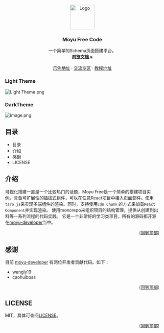 <!-- 项目logo -->
<br />
<div align="center" id="top">
  <a href="https://github.com/moyu-developer">
    <img src="https://s2.loli.net/2022/03/16/f6AbT7nGh8OQt9y.png" alt="Logo" width="80" height="80">
  </a>

  <h3 align="center">Moyu Free Code</h3>

  <p align="center">
    一个简单的Schema页面搭建平台。
    <br />
    <a href=""><strong>浏览文档 »</strong></a>
    <br />
    <br />
    <a href="">示例地址</a>
    ·
    <a href="">交流专区</a>
    ·
    <a href="">教程地址</a>
  </p>
</div>

### Light Theme


![Light Theme.png](https://s2.loli.net/2022/03/24/PFquQlbdMgvcaAX.png)

### DarkTheme
![image.png](https://s2.loli.net/2022/03/27/kG9zIhyguLqbQoY.png)

## 目录

- 目录
- 介绍
- 感谢
- LICENSE

## 介绍

可视化搭建一直是一个比较热门的话题，Moyu Free是一个简单的搭建项目实例。具备可扩展性的插拔式组件，可以在任意React项目中接入页面部件。使用`taro.js`来实现多端组件的渲染。同时，支持使用`Cdn Chunk` 的方式来加载`React Component`并实现渲染。
使用monorepo来组织项目的结构管理，提供从创建到出料等一系列流程的代码实践。
它是一个非常好的学习类项目，所有的源码都开源在[moyu-developer](https://github.com/moyu-developer)当中。


<p align="right">(<a href="#top">回到顶部</a>)</p>


## 感谢

目前 [moyu-developer](https://github.com/moyu-developer) 有两位开发者贡献代码。如下：

- wangly19
- caohuiboss
<p align="right">(<a href="#top">回到顶部</a>)</p>


## LICENSE

MIT，具体可查阅[LICENSE](https://github.com/moyu-developer/moyu-free-code/blob/main/LICENSE)。 
<p align="right">(<a href="#top">回到顶部</a>)</p>
